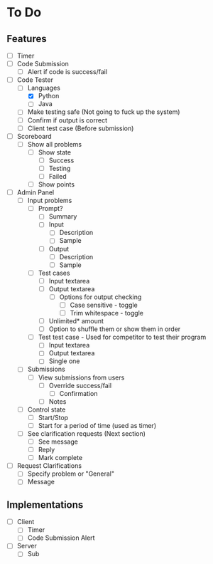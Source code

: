 # To Do

## Features

- [ ] Timer
- [ ] Code Submission
  - [ ] Alert if code is success/fail
- [ ] Code Tester
  - [ ] Languages
    - [x] Python
    - [ ] Java
  - [ ] Make testing safe (Not going to fuck up the system)
  - [ ] Confirm if output is correct
  - [ ] Client test case (Before submission)
- [ ] Scoreboard
  - [ ] Show all problems
    - [ ] Show state
      - [ ] Success
      - [ ] Testing
      - [ ] Failed
    - [ ] Show points
- [ ] Admin Panel
  - [ ] Input problems
    - [ ] Prompt?
      - [ ] Summary
      - [ ] Input
        - [ ] Description
        - [ ] Sample
      - [ ] Output
        - [ ] Description
        - [ ] Sample
    - [ ] Test cases
      - [ ] Input textarea
      - [ ] Output textarea
        - [ ] Options for output checking
          - [ ] Case sensitive - toggle
          - [ ] Trim whitespace - toggle
      - [ ] Unlimited* amount
      - [ ] Option to shuffle them or show them in order
    - [ ] Test test case - Used for competitor to test their program
      - [ ] Input textarea
      - [ ] Output textarea
      - [ ] Single one
  - [ ] Submissions
    - [ ] View submissions from users
      - [ ] Override success/fail
        - [ ] Confirmation
      - [ ] Notes
  - [ ] Control state
    - [ ] Start/Stop
    - [ ] Start for a period of time (used as timer)
  - [ ] See clarification requests (Next section)
    - [ ] See message
    - [ ] Reply
    - [ ] Mark complete
- [ ] Request Clarifications
  - [ ] Specify problem or "General"
  - [ ] Message

## Implementations

- [ ] Client
  - [ ] Timer
  - [ ] Code Submission Alert
- [ ] Server
  - [ ] Sub
